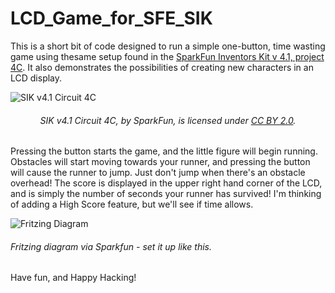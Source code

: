 # LCD_Game_for_SFE_SIK

This is a short bit of code designed to run a simple one-button, time wasting game using thesame setup found in the [SparkFun Inventors Kit v 4.1, project 4C](https://learn.sparkfun.com/tutorials/sparkfun-inventors-kit-experiment-guide---v41/all#circuit-4c-diy-who-am-i-game). It also demonstrates the possibilities of creating new characters in an LCD display.

![SIK v4.1 Circuit 4C](https://user-images.githubusercontent.com/29868735/64041706-6d509b00-cb1d-11e9-8db4-a41f9d308f58.jpg)
###### <p align="center">*SIK v4.1 Circuit 4C, by SparkFun, is licensed under [CC BY 2.0](https://creativecommons.org/licenses/by/2.0).* </p>

Pressing the button starts the game, and the little figure will begin running. Obstacles will start moving towards your runner, and pressing the button will cause the runner to jump. Just don't jump when there's an obstacle overhead! The score is displayed in the upper right hand corner of the LCD, and is simply the number of seconds your runner has survived! I'm thinking of adding a High Score feature, but we'll see if time allows.

![Fritzing Diagram](https://user-images.githubusercontent.com/29868735/64041707-6d509b00-cb1d-11e9-9ebc-d64909a0180e.jpg)
###### <p aligh="center">*Fritzing diagram via Sparkfun - set it up like this.*</p>

Have fun, and Happy Hacking!
 
